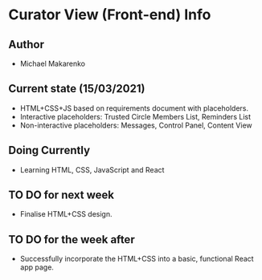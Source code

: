 # Curator View (Front-end) Info

## Author

- Michael Makarenko

## Current state (15/03/2021)

- HTML+CSS+JS based on requirements document with placeholders.
- Interactive placeholders: Trusted Circle Members List, Reminders List
- Non-interactive placeholders: Messages, Control Panel, Content View

## Doing Currently

- Learning HTML, CSS, JavaScript and React

## TO DO for next week

- Finalise HTML+CSS design.

## TO DO for the week after

- Successfully incorporate the HTML+CSS into a basic, functional React app page.
